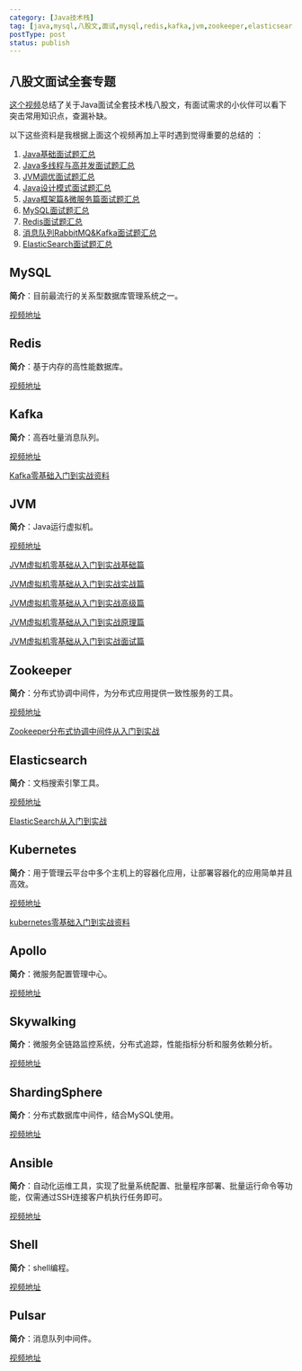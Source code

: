 ```yaml
---
category: [Java技术栈]
tag: [java,mysql,八股文,面试,mysql,redis,kafka,jvm,zookeeper,elasticsearch,kubernetes,apollo,skywallking,shardingsphere,ansible,shell,pulsar]
postType: post
status: publish
---
```


## 八股文面试全套专题

[这个视频](https://www.bilibili.com/video/BV1yT411H7YK)总结了关于Java面试全套技术栈八股文，有面试需求的小伙伴可以看下突击常用知识点，查漏补缺。

以下这些资料是我根据上面这个视频再加上平时遇到觉得重要的总结的 ：

1. [Java基础面试题汇总](https://hyly.net/article/code/java/514)
2. [Java多线程与高并发面试题汇总](https://hyly.net/article/code/java/553)
3. [JVM调优面试题汇总](https://hyly.net/article/code/java/516)
4. [Java设计模式面试题汇总](https://hyly.net/article/code/java/554)
5. [Java框架篇&微服务篇面试题汇总](https://hyly.net/article/code/java/551)
6. [MySQL面试题汇总](https://hyly.net/article/code/java/510)
7. [Redis面试题汇总](https://hyly.net/article/code/java/506)
8. [消息队列RabbitMQ&Kafka面试题汇总](https://hyly.net/article/code/java/552)
9. [ElasticSearch面试题汇总](https://hyly.net/article/code/java/503)

## MySQL

**简介**：目前最流行的关系型数据库管理系统之一。

<a href="https://www.bilibili.com/video/BV1Kr4y1i7ru" target="_blank">视频地址</a>

## Redis

**简介**：基于内存的高性能数据库。

<a href="https://www.bilibili.com/video/BV1cr4y1671t" target="_blank">视频地址</a>

## Kafka

**简介**：高吞吐量消息队列。

<a href="https://www.bilibili.com/video/BV19y4y1b7Uo" target="_blank">视频地址</a>

[Kafka零基础入门到实战资料](https://hyly.net/article/code/java/556)

## JVM

**简介**：Java运行虚拟机。

<a href="https://www.bilibili.com/video/BV1r94y1b7eS" target="_blank">视频地址</a>

[JVM虚拟机零基础从入门到实战基础篇](https://hyly.net/article/code/java/564)

[JVM虚拟机零基础从入门到实战实战篇](https://hyly.net/article/code/java/563)

[JVM虚拟机零基础从入门到实战高级篇](https://hyly.net/article/code/java/565)

[JVM虚拟机零基础从入门到实战原理篇](https://hyly.net/article/code/java/566)

[JVM虚拟机零基础从入门到实战面试篇](https://hyly.net/article/code/java/562)

## Zookeeper

**简介**：分布式协调中间件，为分布式应用提供一致性服务的工具。

<a href="https://www.bilibili.com/video/BV1M741137qY" target="_blank">视频地址</a> 

[Zookeeper分布式协调中间件从入门到实战](https://hyly.net/article/code/java/569)

## Elasticsearch

**简介**：文档搜索引擎工具。

<a href="https://www.bilibili.com/video/BV1Gh411j7d6" target="_blank">视频地址</a>

[ElasticSearch从入门到实战](https://hyly.net/test/573)

## Kubernetes

**简介**：用于管理云平台中多个主机上的容器化应用，让部署容器化的应用简单并且高效。

<a href="https://www.bilibili.com/video/BV1cK4y1L7Am" target="_blank">视频地址</a>

[kubernetes零基础入门到实战资料](https://hyly.net/article/code/java/580)

## Apollo

**简介**：微服务配置管理中心。

<a href="https://www.bilibili.com/video/BV1eE41187sS" target="_blank">视频地址</a>

## Skywalking

**简介**：微服务全链路监控系统，分布式追踪，性能指标分析和服务依赖分析。

<a href="https://www.bilibili.com/video/BV1ZJ411s7Mn" target="_blank">视频地址</a>

## ShardingSphere

**简介**：分布式数据库中间件，结合MySQL使用。

<a href="https://www.bilibili.com/video/BV1ta411g7Jf" target="_blank">视频地址</a>

## Ansible

**简介**：自动化运维工具，实现了批量系统配置、批量程序部署、批量运行命令等功能，仅需通过SSH连接客户机执行任务即可。

<a href="https://www.bilibili.com/video/BV1eT4y177kx" target="_blank">视频地址</a>

## Shell

**简介**：shell编程。

<a href="https://www.bilibili.com/video/BV1n84y1i7td" target="_blank">视频地址</a>

## Pulsar

**简介**：消息队列中间件。

<a href="https://www.bilibili.com/video/BV1CF411v7Dh" target="_blank">视频地址</a>



